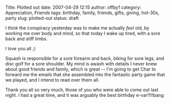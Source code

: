 Title: Plotted out
date: 2007-04-29 12:15
author: offby1
category: Appreciation, Friends
tags: birthday, family, friends, gifts, giving, hot-30s, party
slug: plotted-out
status: draft

I think the conspiracy yesterday was to make me actually _feel_ old, by working me over body and mind, so that today I wake up tired, with a sore back and stiff limbs.

I love you all ;)

Squash is responsible for a sore forearm and back, biking for sore legs, and disc golf for a sore shoulder. My mind is awash with details I never knew about good friends and family, which is great \-- I'm going to get Char to forward me the emails that she assembled into the fantastic party game that we played, and I intend to read over them all.

Thank you all so very much, those of you who were able to come out last night. I had a great time, and it was arguably the best birthday e-var!1!!bang
